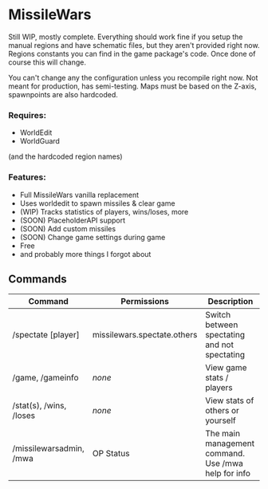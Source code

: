 # MissileWars

Still WIP, mostly complete. Everything should work fine if you setup the manual regions and have schematic files, but they aren't provided right now. Regions constants you can find in the game package's code. Once done of course this will change. 

You can't change any the configuration unless you recompile right now. Not meant for production, has semi-testing. Maps must be based on the Z-axis, spawnpoints are also hardcoded.

### Requires:
* WorldEdit
* WorldGuard

(and the hardcoded region names)

### Features:
* Full MissileWars vanilla replacement
* Uses worldedit to spawn missiles & clear game
* (WIP) Tracks statistics of players, wins/loses, more
* (SOON) PlaceholderAPI support
* (SOON) Add custom missiles
* (SOON) Change game settings during game
* Free
* and probably more things I forgot about

## Commands
| Command                      | Permissions                | Description                                               |
|------------------------------|----------------------------|-----------------------------------------------------------|
| /spectate [player]           | missilewars.spectate.others| Switch between spectating and not spectating              |
| /game, /gameinfo             | _none_                     | View game stats / players                                 |
| /stat(s), /wins, /loses      | _none_                     | View stats of others or yourself                          |
| /missilewarsadmin, /mwa      | OP Status                  | The main management command. Use /mwa help for info       |

